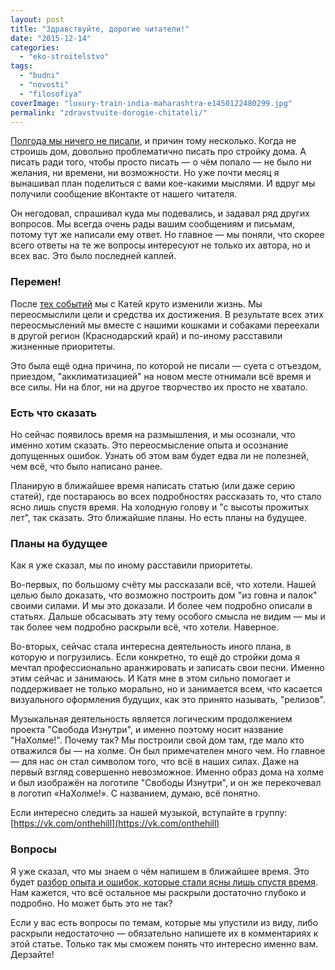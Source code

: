 ```yaml
---
layout: post
title: "Здравствуйте, дорогие читатели!"
date: "2015-12-14"
categories: 
  - "eko-stroitelstvo"
tags: 
  - "budni"
  - "novosti"
  - "filosofiya"
coverImage: "luxury-train-india-maharashtra-e1450122480299.jpg"
permalink: "zdravstvuite-dorogie-chitateli/"
---
```


[Полгода мы ничего не писали](/vybor-uchastka-juridicheskie-voprosy-i-novyj-zemelnyj-kodeks/), и причин тому несколько. Когда не строишь дом, довольно проблематично писать про стройку дома. А писать ради того, чтобы просто писать — о чём попало — не было ни желания, ни времени, ни возможности. Но уже почти месяц я вынашивал план поделиться с вами кое-какими мыслями. И вдруг мы получили сообщение вКонтакте от нашего читателя.

Он негодовал, спрашивал куда мы подевались, и задавал ряд других вопросов. Мы всегда очень рады вашим сообщениям и письмам, потому тут же написали ему ответ. Но главное — мы поняли, что скорее всего ответы на те же вопросы интересуют не только их автора, но и всех вас. Это было последней каплей.

<!-- READMORE -->

### Перемен!

После [тех событий](/fire/) мы с Катей круто изменили жизнь. Мы переосмыслили цели и средства их достижения. В результате всех этих переосмыслений мы вместе с нашими кошками и собаками переехали в другой регион (Краснодарский край) и по-иному расставили жизненные приоритеты.

Это была ещё одна причина, по которой не писали — суета с отъездом, приездом, "акклиматизацией" на новом месте отнимали всё время и все силы. Ни на блог, ни на другое творчество их просто не хватало.

### Есть что сказать

Но сейчас появилось время на размышления, и мы осознали, что именно хотим сказать. Это переосмысление опыта и осознание допущенных ошибок. Узнать об этом вам будет едва ли не полезней, чем всё, что было написано ранее.

Планирую в ближайшее время написать статью (или даже серию статей), где постараюсь во всех подробностях рассказать то, что стало ясно лишь спустя время. На холодную голову и "с высоты прожитых лет", так сказать. Это ближайшие планы. Но есть планы на будущее.

### Планы на будущее

Как я уже сказал, мы по иному расставили приоритеты.

Во-первых, по большому счёту мы рассказали всё, что хотели. Нашей целью было доказать, что возможно построить дом "из говна и палок" своими силами. И мы это доказали. И более чем подробно описали в статьях. Дальше обсасывать эту тему особого смысла не видим — мы и так более чем подробно раскрыли всё, что хотели. Наверное.

Во-вторых, сейчас стала интересна деятельность иного плана, в которую и погрузились. Если конкретно, то ещё до стройки дома я мечтал профессионально аранжировать и записать свои песни. Именно этим сейчас и занимаюсь. И Катя мне в этом сильно помогает и поддерживает не только морально, но и занимается всем, что касается визуального оформления будущих, как это принято называть, "релизов".

Музыкальная деятельность является логическим продолжением проекта "Свобода Изнутри", и именно поэтому носит название "НаХолме!". Почему так? Мы построили свой дом там, где мало кто отважился бы — на холме. Он был примечателен много чем. Но главное — для нас он стал символом того, что всё в наших силах. Даже на первый взгляд совершенно невозможное. Именно образ дома на холме и был изображён на логотипе "Свободы Изнутри", и он же перекочевал в логотип «НаХолме!». С названием, думаю, всё понятно.

Если интересно следить за нашей музыкой, вступайте в группу: [https://vk.com/onthehill](https://vk.com/onthehill)

### Вопросы

Я уже сказал, что мы знаем о чём напишем в ближайшее время. Это будет [разбор опыта и ошибок, которые стали ясны лишь спустя время](/oshibki-nachinayuschih-ekostroitelei-1/). Нам кажется, что всё остальное мы раскрыли достаточно глубоко и подробно. Но может быть это не так?

Если у вас есть вопросы по темам, которые мы упустили из виду, либо раскрыли недостаточно — обязательно напишете их в комментариях к этой статье. Только так мы сможем понять что интересно именно вам. Дерзайте!
